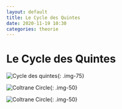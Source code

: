 ```yaml
---
layout: default
title: Le Cycle des Quintes
date: 2020-11-19 10:30
categories: theorie
---
```


# Le Cycle des Quintes

![Cycle des quintes](https://raw.githubusercontent.com/atouchard/music/master/assets/images/cycle-of-fifth.png "Cycle des quintes"){: .img-75}

![Coltrane Circle](https://raw.githubusercontent.com/atouchard/music/master/assets/images/coltranewholeimpositionstar.jpg "Coltrane Circle"){: .img-50}

![Coltrane Circle](https://raw.githubusercontent.com/atouchard/music/master/assets/images/coltrane-circle.jpg "Coltrane Circle"){: .img-50}